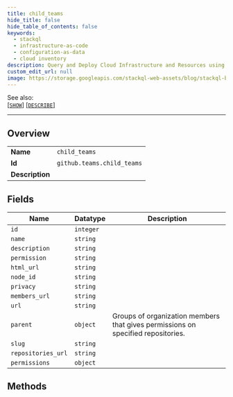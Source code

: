 ```yaml
---
title: child_teams
hide_title: false
hide_table_of_contents: false
keywords:
  - stackql
  - infrastructure-as-code
  - configuration-as-data
  - cloud inventory
description: Query and Deploy Cloud Infrastructure and Resources using SQL
custom_edit_url: null
image: https://storage.googleapis.com/stackql-web-assets/blog/stackql-blog-post-featured-image.png
---
```

  
    
See also:   
[[` SHOW `]](/docs/language-spec/show) [[` DESCRIBE `]](/docs/language-spec/describe)  
* * * 
## Overview
<table><tbody>
<tr><td><b>Name</b></td><td><code>child_teams</code></td></tr>
<tr><td><b>Id</b></td><td><code>github.teams.child_teams</code></td></tr>
<tr><td><b>Description</b></td><td></td></tr>
</tbody></table>

## Fields
| Name | Datatype | Description |
| ---- | -------- | ----------- |
| `id` | `integer` |  |
| `name` | `string` |  |
| `description` | `string` |  |
| `permission` | `string` |  |
| `html_url` | `string` |  |
| `node_id` | `string` |  |
| `privacy` | `string` |  |
| `members_url` | `string` |  |
| `url` | `string` |  |
| `parent` | `object` | Groups of organization members that gives permissions on specified repositories. |
| `slug` | `string` |  |
| `repositories_url` | `string` |  |
| `permissions` | `object` |  |
## Methods
